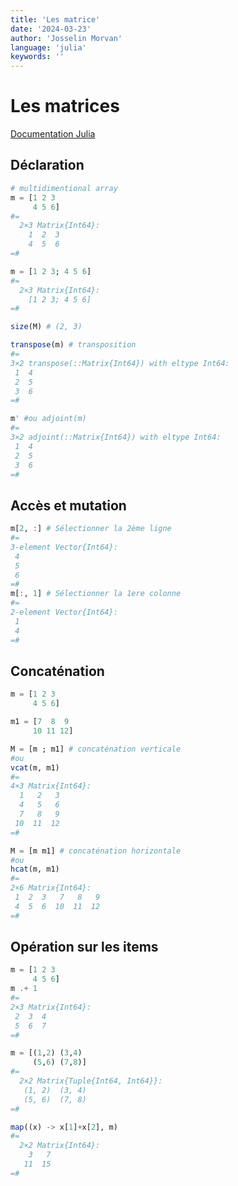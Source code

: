 ```yaml
---
title: 'Les matrice'
date: '2024-03-23'
author: 'Josselin Morvan'
language: 'julia'
keywords: ''
---
```


# Les matrices
[Documentation Julia](https://docs.julialang.org/en/v1/manual/arrays/)

## Déclaration
```julia
# multidimentional array
m = [1 2 3 
     4 5 6]
#=     
  2×3 Matrix{Int64}:
    1  2  3
    4  5  6
=#

m = [1 2 3; 4 5 6]
#=
  2×3 Matrix{Int64}:
    [1 2 3; 4 5 6]
=#

size(M) # (2, 3)

transpose(m) # transposition 
#=
3×2 transpose(::Matrix{Int64}) with eltype Int64:
 1  4
 2  5
 3  6
=#

m' #ou adjoint(m)
#=
3×2 adjoint(::Matrix{Int64}) with eltype Int64:
 1  4
 2  5
 3  6
=#
```

## Accès et mutation
```julia
m[2, :] # Sélectionner la 2ème ligne
#=
3-element Vector{Int64}:
 4
 5
 6
=#
m[:, 1] # Sélectionner la 1ere colonne
#=
2-element Vector{Int64}:
 1
 4
=#
```

## Concaténation 
```julia
m = [1 2 3
     4 5 6]

m1 = [7  8  9
     10 11 12]

M = [m ; m1] # concaténation verticale 
#ou
vcat(m, m1)
#=
4×3 Matrix{Int64}:
  1   2   3
  4   5   6
  7   8   9
 10  11  12
=#

M = [m m1] # concaténation horizontale
#ou 
hcat(m, m1)
#=
2×6 Matrix{Int64}:
 1  2  3   7   8   9
 4  5  6  10  11  12
=#
```

## Opération sur les items
```julia
m = [1 2 3
     4 5 6]
m .+ 1
#=
2×3 Matrix{Int64}:
 2  3  4
 5  6  7
=#

m = [(1,2) (3,4)
     (5,6) (7,8)]
#=     
  2×2 Matrix{Tuple{Int64, Int64}}:
   (1, 2)  (3, 4)
   (5, 6)  (7, 8)
=#   

map((x) -> x[1]+x[2], m)
#=     
  2×2 Matrix{Int64}:
    3   7
   11  15
=#
```